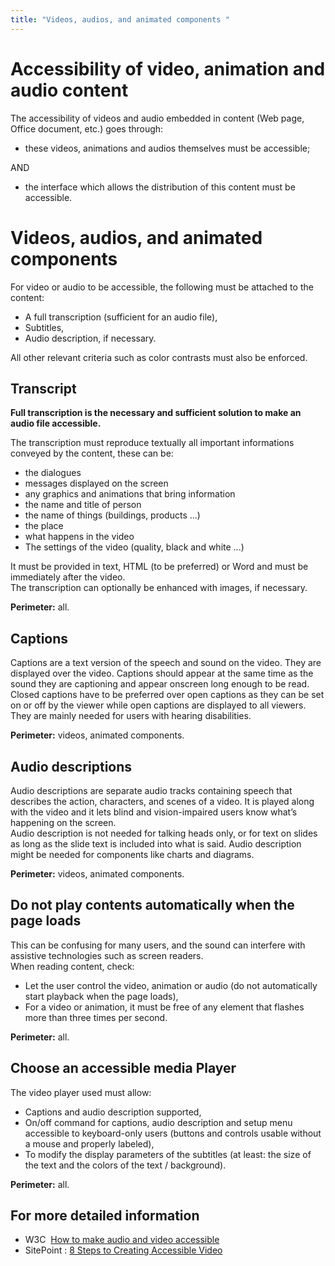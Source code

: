 ```yaml
---
title: "Videos, audios, and animated components "
---
```


# Accessibility of video, animation and audio content

The accessibility of videos and audio embedded in content (Web page, Office document, etc.) goes through:
* these videos, animations and audios themselves must be accessible;

AND

* the interface which allows the distribution of this content must be accessible.

# Videos, audios, and animated components 

For video or audio to be accessible, the following must be attached to the content:
* A full transcription (sufficient for an audio file),
* Subtitles,
* Audio description, if necessary.

All other relevant criteria such as color contrasts must also be enforced.

## Transcript 

**Full transcription is the necessary and sufficient solution to make an audio file accessible.**

The transcription must reproduce textually all important informations conveyed by the content, these can be:
- the dialogues
- messages displayed on the screen
- any graphics and animations that bring information
- the name and title of person
- the name of things (buildings, products ...)
- the place
- what happens in the video
- The settings of the video (quality, black and white ...)

It must be provided in text, HTML (to be preferred) or Word and must be immediately after the video.  
The transcription can optionally be enhanced with images, if necessary.

**Perimeter:** all.

## Captions 

Captions are a text version of the speech and sound on the video. They are displayed over the video. Captions should appear at the same time as the sound they are captioning and appear onscreen long enough to be read. Closed captions have to be preferred over open captions as they can be set on or off by the viewer while open captions are displayed to all viewers. They are mainly needed for users with hearing disabilities.  

**Perimeter:** videos, animated components.

## Audio descriptions

Audio descriptions are separate audio tracks containing speech that describes the action, characters, and scenes of a video. It is played along with the video and it lets blind and vision-impaired users know what’s happening on the screen.  
Audio description is not needed for talking heads only, or for text on slides as long as the slide text is included into what is said. Audio description might be needed for components like charts and diagrams.  

**Perimeter:** videos, animated components.

## Do not play contents automatically when the page loads 

This can be confusing for many users, and the sound can interfere with assistive technologies such as screen readers.  
When reading content, check:
* Let the user control the video, animation or audio (do not automatically start playback when the page loads),
* For a video or animation, it must be free of any element that flashes more than three times per second.

**Perimeter:** all.

## Choose an accessible media Player

The video player used must allow:
* Captions and audio description supported, 
* On/off command for captions, audio description and setup menu accessible to keyboard-only users (buttons and controls usable without a mouse and properly labeled),
* To modify the display parameters of the subtitles (at least: the size of the text and the colors of the text / background).

**Perimeter:** all.  

## For more detailed information
- W3C&nbsp; <a href="https://www.w3.org/WAI/media/av/#how-to-make-audio-and-video-accessible">How to make audio and video accessible</a>
- SitePoint&nbsp;:  <a href="https://www.sitepoint.com/accessible-video/">8 Steps to Creating Accessible Video</a>
